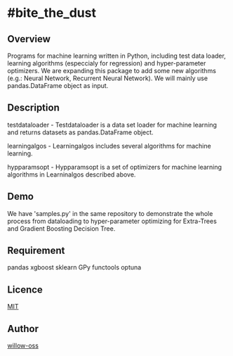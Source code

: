 #bite_the_dust
====

## Overview
Programs for machine learning written in Python, including test data loader, learning algorithms (especcialy for regression) and hyper-parameter optimizers. We are expanding this package to add some new algorithms (e.g.: Neural Network, Recurrent Neural Network). We will mainly use pandas.DataFrame object as input.


## Description
testdataloader - Testdataloader is a data set loader for machine learning and returns datasets as pandas.DataFrame object.

learningalgos - Learningalgos includes several algorithms for machine learning.

hypparamsopt - Hypparamsopt is a set of optimizers for machine learning algorithms in Learninalgos described above. 


## Demo
We have 'samples.py' in the same repository to demonstrate the whole process from dataloading to hyper-parameter optimizing for Extra-Trees and Gradient Boosting Decision Tree.


## Requirement
pandas
xgboost
sklearn
GPy
functools
optuna


## Licence
[MIT](https://github.com/tcnksm/tool/blob/master/LICENCE)


## Author
[willow-oss](https://github.com/willow-oss)
